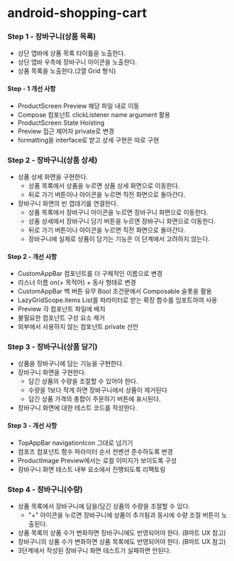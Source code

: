 # android-shopping-cart

### Step 1 - 장바구니(상품 목록)
- 상단 앱바에 상품 목록 타이틀을 노출한다.
- 상단 앱바 우측에 장바구니 아이콘을 노출한다.
- 상품 목록을 노출한다.(2열 Grid 형식)

#### Step - 1 개선 사항
- ProductScreen Preview 해당 파일 내로 이동
- Compose 컴포넌트 clickListener name argument 활용
- ProductScreen State Hoisting
- Preview 접근 제어자 private로 변경
- formatting을 interface로 받고 상세 구현은 따로 구현

### Step 2 - 장바구니(상품 상세)
- 상품 상세 화면을 구현한다.
  - 상품 목록에서 상품을 누르면 상품 상세 화면으로 이동한다.
  - 뒤로 가기 버튼이나 아이콘을 누르면 직전 화면으로 돌아간다.
- 장바구니 화면의 빈 껍데기를 연결한다.
  - 상품 목록에서 장바구니 아이콘을 누르면 장바구니 화면으로 이동한다.
  - 상품 상세에서 장바구니 담기 버튼을 누르면 장바구니 화면으로 이동한다.
  - 뒤로 가기 버튼이나 아이콘을 누르면 직전 화면으로 돌아간다.
  - 장바구니에 실제로 상품이 담기는 기능은 이 단계에서 고려하지 않는다.

#### Step 2 - 개선 사항
- CustomAppBar 컴포넌트를 더 구체적인 이름으로 변경
- 리스너 이름 on(+ 목적어) + 동사 형태로 변경
- CustomAppBar 백 버튼 유무 Bool 조건문에서 Composable 슬롯을 활용
- LazyGridScope.items List<T>를 파라미터로 받는 확장 함수를 임포트하여 사용
- Preview 각 컴포넌트 파일에 배치
- 불필요한 컴포넌트 구성 요소 제거
- 외부에서 사용하지 않는 컴포넌트 private 선언

### Step 3 - 장바구니(상품 담기)
- 상품을 장바구니에 담는 기능을 구현한다.
- 장바구니 화면을 구현한다.
  - 담긴 상품의 수량을 조절할 수 있어야 한다.
  - 수량을 1보다 작게 하면 장바구니에서 상품이 제거된다
  - 담긴 상품 가격의 총합이 주문하기 버튼에 표시된다.
- 장바구니 화면에 대한 테스트 코드를 작성한다.

#### Step 3 - 개선 사항
- TopAppBar navigationIcon 그대로 넘기기
- 컴포즈 컴포넌트 함수 파라미터 순서 컨벤션 준수하도록 변경
- ProductImage Preview에서는 로컬 이미지가 보이도록 구성
- 장바구니 화면 테스트 내부 요소에서 진행되도록 리팩토링

### Step 4 - 장바구니(수량)
- 상품 목록에서 장바구니에 담을/담긴 상품의 수량을 조절할 수 있다.
  - "+" 아이콘을 누르면 장바구니에 상품이 추가됨과 동시에 수량 조절 버튼이 노출된다.
- 상품 목록의 상품 수가 변화하면 장바구니에도 반영되어야 한다. (B마트 UX 참고)
- 장바구니의 상품 수가 변화하면 상품 목록에도 반영되어야 한다. (B마트 UX 참고)
- 3단계에서 작성된 장바구니 화면 테스트가 실패하면 안된다.